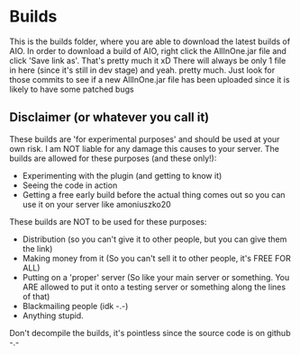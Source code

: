 Builds
======
This is the builds folder, where you are able to download the latest builds of AIO. In order to download a build of AIO, right click the AllInOne.jar file and click 'Save link as'.
That's pretty much it xD There will always be only 1 file in here (since it's still in dev stage) and yeah. pretty much. Just look for those commits to see if a new AllInOne.jar file has been uploaded since it is likely to have some patched bugs

Disclaimer (or whatever you call it)
------------------------------------
These builds are 'for experimental purposes' and should be used at your own risk. I am NOT liable for any damage this causes to your server.
The builds are allowed for these purposes (and these only!):
* Experimenting with the plugin (and getting to know it)
* Seeing the code in action
* Getting a free early build before the actual thing comes out so you can use it on your server like amoniuszko20

These builds are NOT to be used for these purposes:
* Distribution (so you can't give it to other people, but you can give them the link)
* Making money from it (So you can't sell it to other people, it's FREE FOR ALL)
* Putting on a 'proper' server (So like your main server or something. You ARE allowed to put it onto a testing server or something along the lines of that)
* Blackmailing people (idk -.-)
* Anything stupid.

Don't decompile the builds, it's pointless since the source code is on github -.-
